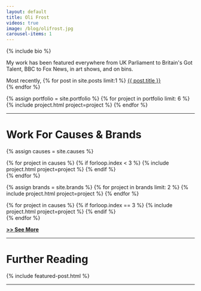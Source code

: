```yaml
---
layout: default
title: Oli Frost
videos: true
image: /blog/olifrost.jpg
carousel-items: 1
---
```


<div markdown="1">

{% include bio %}

My work has been featured everywhere from UK Parliament to Britain's Got Talent, BBC to Fox News, in art shows, and on bins.

<span><semibold>Most recently,</semibold> {% for post in site.posts limit:1 %}
<a href="{{ post.url }}"> {{ post.title }} </a><br>{% endfor %}</span>

</div>

<div class="posts" markdown="0">
  {% assign portfolio = site.portfolio %}
  {% for project in portfolio limit: 6 %}
        {% include project.html project=project %}
  {% endfor %}
</div>

---

# Work For Causes & Brands

<div class="posts" markdown="0">
  {% assign causes = site.causes %}

  {% for project in causes %}
  {% if forloop.index < 3 %}
        {% include project.html project=project %}
  {% endif %}  
  {% endfor %}
</div>

<div class="posts" markdown="0">
  {% assign brands = site.brands %}
  {% for project in brands limit: 2 %}
        {% include project.html project=project %}
  {% endfor %}
</div>


<div class="posts" markdown="0">

  {% for project in causes %}
  {% if forloop.index == 3 %}
        {% include project.html project=project %}
  {% endif %}  
  {% endfor %}
</div>

**[>> See More](/work)**

---

# Further Reading

{% include featured-post.html %}

---
